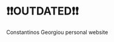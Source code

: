 # :exclamation::exclamation:OUTDATED:exclamation::exclamation:
Constantinos Georgiou personal website

